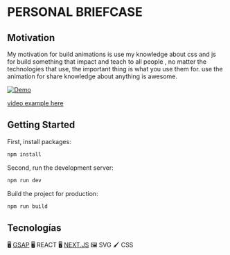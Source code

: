 # PERSONAL BRIEFCASE

## Motivation

My motivation for build animations is use my knowledge about css and js for build something that impact and teach to all people , no matter the technologies that use, the important thing is what you use them for. use the animation for share knowledge about anything is awesome.

[![Demo](https://res.cloudinary.com/dqhme1rod/image/upload/v1642898353/machine/fqarhaikg0a5l7cttgna.png)](https://res.cloudinary.com/dqhme1rod/video/upload/v1642898283/machine/ikgvirjkmbue73fksqiu.mp4)

[video example here](https://res.cloudinary.com/dqhme1rod/video/upload/v1642898283/machine/ikgvirjkmbue73fksqiu.mp4)

## Getting Started

First, install packages:

```bash
npm install
```

Second, run the development server:

```bash
npm run dev
```

Build the project for production:

```bash
npm run build
```

## Tecnologías

🖥 [GSAP](https://greensock.com/)
🖥 REACT
🖥 [NEXT.JS](https://nextjs.org/)
🖼 SVG
🖌 CSS
